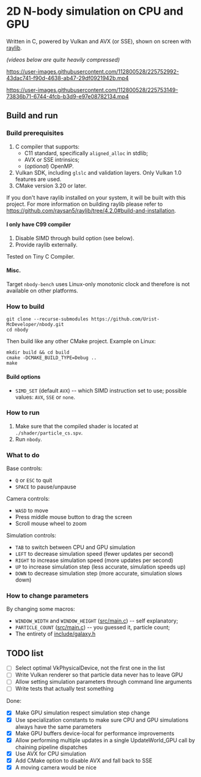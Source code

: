 # 2D N-body simulation on CPU and GPU

Written in C, powered by Vulkan and AVX (or SSE), shown on screen with [raylib](https://github.com/raysan5/raylib).

*(videos below are quite heavily compressed)*

https://user-images.githubusercontent.com/112800528/225752992-43dac741-f90d-4638-ab47-29df0921942b.mp4

https://user-images.githubusercontent.com/112800528/225753149-73836b71-6744-4fcb-b3d9-e97e08782134.mp4

## Build and run

### Build prerequisites

1. C compiler that supports:
    * C11 standard, specifically `aligned_alloc` in stdlib;
    * AVX or SSE intrinsics;
    * (*optional*) OpenMP.
2. Vulkan SDK, including `glslc` and validation layers. Only Vulkan 1.0 features are used.
3. CMake version 3.20 or later.

If you don't have raylib installed on your system, it will be built with this project. For more information
on building raylib please refer to https://github.com/raysan5/raylib/tree/4.2.0#build-and-installation.

#### I only have C99 compiler

1. Disable SIMD through build option (see below).
2. Provide raylib externally.

Tested on Tiny C Compiler.

#### Misc.

Target `nbody-bench` uses Linux-only monotonic clock and therefore is not available on other platforms.

### How to build

```shell
git clone --recurse-submodules https://github.com/Urist-McDeveloper/nbody.git
cd nbody
```

Then build like any other CMake project. Example on Linux:

```shell
mkdir build && cd build
cmake -DCMAKE_BUILD_TYPE=Debug ..
make
```

#### Build options

* `SIMD_SET` (default `AVX`) -- which SIMD instruction set to use; possible values: `AVX`, `SSE` or `none`.

### How to run

1. Make sure that the compiled shader is located at `./shader/particle_cs.spv`.
2. Run `nbody`.

### What to do

Base controls:

* `Q` or `ESC` to quit
* `SPACE` to pause/unpause

Camera controls:

* `WASD` to move
* Press middle mouse button to drag the screen
* Scroll mouse wheel to zoom

Simulation controls:

* `TAB` to switch between CPU and GPU simulation
* `LEFT` to decrease simulation speed (fewer updates per second)
* `RIGHT` to increase simulation speed (more updates per second)
* `UP` to increase simulation step (less accurate, simulation speeds up)
* `DOWN` to decrease simulation step (more accurate, simulation slows down)

### How to change parameters

By changing some macros:

* `WINDOW_WIDTH` and `WINDOW_HEIGHT` ([src/main.c](src/main.c#L10)) -- self explanatory;
* `PARTICLE_COUNT` ([src/main.c](src/main.c#L13)) -- you guessed it, particle count;
* The entirety of [include/galaxy.h](include/galaxy.h)

## TODO list

- [ ] Select optimal VkPhysicalDevice, not the first one in the list
- [ ] Write Vulkan renderer so that particle data never has to leave GPU
- [ ] Allow setting simulation parameters through command line arguments
- [ ] Write tests that actually test something

Done:

- [x] Make GPU simulation respect simulation step change
- [x] Use specialization constants to make sure CPU and GPU simulations always have the same parameters
- [x] Make GPU buffers device-local for performance improvements
- [x] Allow performing multiple updates in a single UpdateWorld_GPU call by chaining pipeline dispatches
- [x] Use AVX for CPU simulation
- [x] Add CMake option to disable AVX and fall back to SSE
- [x] A moving camera would be nice
